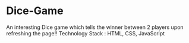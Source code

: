 # Dice-Game
An interesting Dice game which tells the winner between 2 players upon refreshing the page!!
Technology Stack : HTML, CSS, JavaScript 
